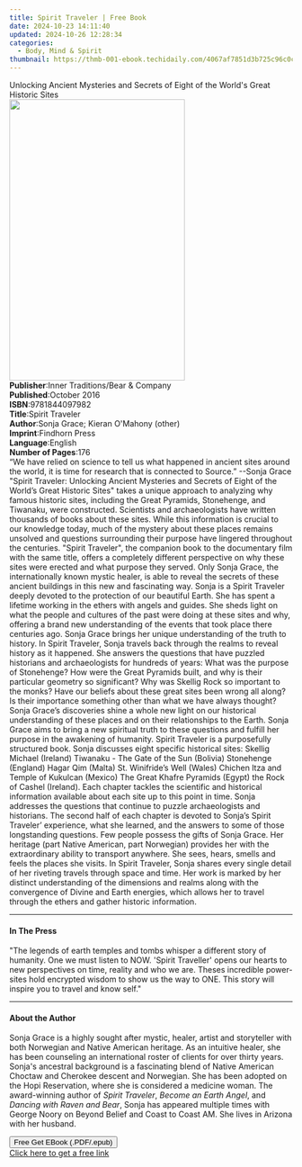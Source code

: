 ```yaml
---
title: Spirit Traveler | Free Book
date: 2024-10-23 14:11:40
updated: 2024-10-26 12:28:34
categories:
  - Body, Mind & Spirit
thumbnail: https://thmb-001-ebook.techidaily.com/4067af7851d3b725c96c0c1d85392c27bad24303611860fdb8a1c3134ac95531.jpg
---
```

<main id="book-container">
  <div class="flex flex-col">
    <div class="book-brief flex-1 py-6 px-4 sm:p-6 md:py-10 md:px-8">
      <!-- brief-->
      <div class="book-brief-main">
        Unlocking Ancient Mysteries and Secrets of Eight of the World's Great
        Historic Sites
      </div>
    </div>
    <div
      class="book-meta-info flex-1 grid gap-4 col-start-1 col-end-3 row-start-1 sm:mb-6 sm:grid-cols-4 lg:gap-6 lg:col-start-2 lg:row-end-6 lg:row-span-6 lg:mb-0"
    >
      <div
        class="book-meta-info-left place-content-center mt-4 p-4 text-sm leading-6 col-start-2 col-span-2 dark:text-slate-400"
      >
        <img
          class="w-full h-500 object-cover rounded-lg sm:h-255 sm:col-span-2 lg:col-span-full"
          src="https://img-001-ebook.techidaily.com/ee3e34af799a0644a6d448b0eae200f151cd895fa269a1c212fbb790f8a9f6c6.jpg"
          alt=""
          width="312"
          height="500"
        />
      </div>
      <div
        class="book-meta-info-right mt-2 col-start-1 row-start-2 col-span-3 self-center"
      >
        <!-- meta data  -->
        <div class="flex flex-col px-4 md:px-8">
          <div class="flex-1">
            <strong>Publisher</strong>:<span class="px-2"
              >Inner Traditions/Bear &amp; Company</span
            >
          </div>
          <div class="flex-1">
            <strong>Published</strong>:<span class="px-2">October 2016</span>
          </div>
          <div class="flex-1">
            <strong>ISBN</strong>:<span class="px-2">9781844097982</span>
          </div>
          <div class="flex-1">
            <strong>Title</strong>:<span class="px-2">Spirit Traveler</span>
          </div>
          <div class="flex-1">
            <strong>Author</strong>:<span class="px-2"
              >Sonja Grace; Kieran O&#39;Mahony (other)</span
            >
          </div>
          <div class="flex-1">
            <strong>Imprint</strong>:<span class="px-2">Findhorn Press</span>
          </div>
          <div class="flex-1">
            <strong>Language</strong>:<span class="px-2">English</span>
          </div>
          <div class="flex-1">
            <strong>Number of Pages</strong>:<span class="px-2">176</span>
          </div>
        </div>
      </div>
    </div>
    <div class="book-description flex-1 py-6 px-4 sm:p-6 md:py-10 md:px-8">
      <div class="book-description-main">
        <div accordion-content="" id="description">
          “We have relied on science to tell us what happened in ancient sites
          around the world, it is time for research that is connected to
          Source.” --Sonja Grace "Spirit Traveler: Unlocking Ancient Mysteries
          and Secrets of Eight of the World’s Great Historic Sites" takes a
          unique approach to analyzing why famous historic sites, including the
          Great Pyramids, Stonehenge, and Tiwanaku, were constructed. Scientists
          and archaeologists have written thousands of books about these sites.
          While this information is crucial to our knowledge today, much of the
          mystery about these places remains unsolved and questions surrounding
          their purpose have lingered throughout the centuries. "Spirit
          Traveler", the companion book to the documentary film with the same
          title, offers a completely different perspective on why these sites
          were erected and what purpose they served. Only Sonja Grace, the
          internationally known mystic healer, is able to reveal the secrets of
          these ancient buildings in this new and fascinating way. Sonja is a
          Spirit Traveler deeply devoted to the protection of our beautiful
          Earth. She has spent a lifetime working in the ethers with angels and
          guides. She sheds light on what the people and cultures of the past
          were doing at these sites and why, offering a brand new understanding
          of the events that took place there centuries ago. Sonja Grace brings
          her unique understanding of the truth to history. In Spirit Traveler,
          Sonja travels back through the realms to reveal history as it
          happened. She answers the questions that have puzzled historians and
          archaeologists for hundreds of years: What was the purpose of
          Stonehenge? How were the Great Pyramids built, and why is their
          particular geometry so significant? Why was Skellig Rock so important
          to the monks? Have our beliefs about these great sites been wrong all
          along? Is their importance something other than what we have always
          thought? Sonja Grace’s discoveries shine a whole new light on our
          historical understanding of these places and on their relationships to
          the Earth. Sonja Grace aims to bring a new spiritual truth to these
          questions and fulfill her purpose in the awakening of humanity. Spirit
          Traveler is a purposefully structured book. Sonja discusses eight
          specific historical sites: Skellig Michael (Ireland) Tiwanaku - The
          Gate of the Sun (Bolivia) Stonehenge (England) Hagar Qim (Malta) St.
          Winifride’s Well (Wales) Chichen ltza and Temple of Kukulcan (Mexico)
          The Great Khafre Pyramids (Egypt) the Rock of Cashel (Ireland). Each
          chapter tackles the scientific and historical information available
          about each site up to this point in time. Sonja addresses the
          questions that continue to puzzle archaeologists and historians. The
          second half of each chapter is devoted to Sonja’s Spirit Traveler’
          experience, what she learned, and the answers to some of those
          longstanding questions. Few people possess the gifts of Sonja Grace.
          Her heritage (part Native American, part Norwegian) provides her with
          the extraordinary ability to transport anywhere. She sees, hears,
          smells and feels the places she visits. In Spirit Traveler, Sonja
          shares every single detail of her riveting travels through space and
          time. Her work is marked by her distinct understanding of the
          dimensions and realms along with the convergence of Divine and Earth
          energies, which allows her to travel through the ethers and gather
          historic information.
        </div>
        <div class="accordion-fader"></div>
      </div>
    </div>
    <div class="book-excerpts flex-1 py-6 px-4 sm:p-6 md:py-10 md:px-8">
      <!-- excerpts-->
      <div class="book-excerpts-main">
        <hr />
        <h4 class="placeholder placeholder-heading">
          <span>In The Press</span>
        </h4>
        <p>
          "The legends of earth temples and tombs whisper a different story of
          humanity. One we must listen to NOW. 'Spirit Traveller' opens our
          hearts to new perspectives on time, reality and who we are. Theses
          incredible power-sites hold encrypted wisdom to show us the way to
          ONE. This story will inspire you to travel and know self."
        </p>
      </div>
    </div>
    <div class="book-about-author flex-1 py-6 px-4 sm:p-6 md:py-10 md:px-8">
      <!-- about author-->
      <div class="book-main-author-main">
        <hr />
        <h4 class="placeholder placeholder-heading">
          <span>About the Author</span>
        </h4>
        <p>
          Sonja Grace is a highly sought after mystic, healer, artist and
          storyteller with both Norwegian and Native American heritage. As an
          intuitive healer, she has been counseling an international roster of
          clients for over thirty years. Sonja's ancestral background is a
          fascinating blend of Native American Choctaw and Cherokee descent and
          Norwegian. She has been adopted on the Hopi Reservation, where she is
          considered a medicine woman. The award-winning author of
          <i>Spirit Traveler</i>, <i>Become an Earth Angel</i>, and
          <i>Dancing with Raven and Bear</i>, Sonja has appeared multiple times
          with George Noory on Beyond Belief and Coast to Coast AM. She lives in
          Arizona with her husband.
        </p>
      </div>
    </div>
    <div class="book-free-get flex-1 py-6 px-4 sm:p-6 md:py-10 md:px-8">
      <button
        id="btn-free-get"
        class="bg-blue-500 hover:bg-blue-700 text-white font-bold py-2 px-4 rounded"
      >
        Free Get EBook (.PDF/.epub)
      </button>
      <div id="countdown-display" class="px-2 text-lg mt-2"></div>
      <a
        id="free-link"
        class="hidden bg-blue-500 hover:bg-blue-700 text-white font-bold py-2 px-4 rounded"
        href="https://www.ebooks.com/en-us/book/95935409/spirit-traveler/sonja-grace/"
        target="_blank"
        >Click here to get a free link</a
      >
    </div>
    <script>
      let countdownTime = 0;
      let countdownInterval = null;
      document
        .getElementById('btn-free-get')
        .addEventListener('click', startCountdown);
      function startCountdown() {
        countdownTime = new Date().getTime() + 60000 * 3;
        countdownInterval = setInterval(updateCountdown, 1000);
        document.getElementById('btn-free-get').disabled = true;
        document
          .getElementById('btn-free-get')
          .classList.add('bg-gray-500', 'cursor-not-allowed');
      }
      function updateCountdown() {
        let currentTime = new Date().getTime();
        let timeLeft = countdownTime - currentTime;
        let secondsLeft = Math.floor(timeLeft / 1000);
        document.getElementById('countdown-display').innerHTML =
          `Remaining time: ${secondsLeft} seconds.`;
        if (secondsLeft <= 0) {
          clearInterval(countdownInterval);
          document.getElementById('btn-free-get').classList.add('hidden');
          document.getElementById('free-link').classList.remove('hidden');
          document.getElementById('countdown-display').innerHTML = '';
        }
      }
    </script>
  </div>
</main>
